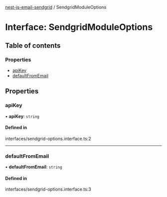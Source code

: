 [nest-js-email-sendgrid](../README.md) / SendgridModuleOptions

# Interface: SendgridModuleOptions

## Table of contents

### Properties

- [apiKey](SendgridModuleOptions.md#apikey)
- [defaultFromEmail](SendgridModuleOptions.md#defaultfromemail)

## Properties

### apiKey

• **apiKey**: `string`

#### Defined in

interfaces/sendgrid-options.interface.ts:2

---

### defaultFromEmail

• **defaultFromEmail**: `string`

#### Defined in

interfaces/sendgrid-options.interface.ts:3

